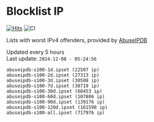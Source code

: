 # Blocklist IP

[![Hits](https://hits.seeyoufarm.com/api/count/incr/badge.svg?url=https%3A%2F%2Fgithub.com%2Fborestad%2Fblocklist-ip%2F&count_bg=%2379C83D&title_bg=%23555555&icon=&icon_color=%23E7E7E7&title=hits&edge_flat=false)](https://hits.seeyoufarm.com)  ![CI](https://img.shields.io/github/workflow/status/borestad/blocklist-ip/CI?style=flat-square)

Lists with worst IPv4 offenders, provided by [AbuseIPDB](https://www.abuseipdb.com/)

<!-- FOOTER-PLACEHOLDER -->
Updated every 5 hours<br>
Last update: `2024-12-08 - 05:24:56`
```
abuseipdb-s100-1d.ipset (22507 ip)
abuseipdb-s100-2d.ipset (27313 ip)
abuseipdb-s100-3d.ipset (30508 ip)
abuseipdb-s100-7d.ipset (38719 ip)
abuseipdb-s100-30d.ipset (68453 ip)
abuseipdb-s100-60d.ipset (107806 ip)
abuseipdb-s100-90d.ipset (139176 ip)
abuseipdb-s100-120d.ipset (161598 ip)
abuseipdb-s100-all.ipset (717976 ip)
```
